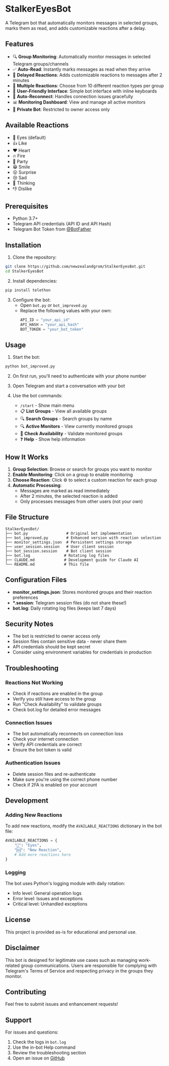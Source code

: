 # StalkerEyesBot

A Telegram bot that automatically monitors messages in selected groups, marks them as read, and adds customizable reactions after a delay.

## Features

- 🔍 **Group Monitoring**: Automatically monitor messages in selected Telegram groups/channels
- ✅ **Auto-Read**: Instantly marks messages as read when they arrive
- 👀 **Delayed Reactions**: Adds customizable reactions to messages after 2 minutes
- 🎯 **Multiple Reactions**: Choose from 10 different reaction types per group
- 📱 **User-Friendly Interface**: Simple bot interface with inline keyboards
- 🔄 **Auto-Reconnect**: Handles connection issues gracefully
- 📊 **Monitoring Dashboard**: View and manage all active monitors
- 🔐 **Private Bot**: Restricted to owner access only

## Available Reactions

- 👀 Eyes (default)
- 👍 Like
- ❤️ Heart
- 🔥 Fire
- 🎉 Party
- 😁 Smile
- 😮 Surprise
- 😢 Sad
- 🤔 Thinking
- 👎 Dislike

## Prerequisites

- Python 3.7+
- Telegram API credentials (API ID and API Hash)
- Telegram Bot Token from [@BotFather](https://t.me/botfather)

## Installation

1. Clone the repository:
```bash
git clone https://github.com/newzealandgrom/StalkerEyesBot.git
cd StalkerEyesBot
```

2. Install dependencies:
```bash
pip install telethon
```

3. Configure the bot:
   - Open `bot.py` or `bot_improved.py`
   - Replace the following values with your own:
     ```python
     API_ID = "your_api_id"
     API_HASH = "your_api_hash"
     BOT_TOKEN = "your_bot_token"
     ```

## Usage

1. Start the bot:
```bash
python bot_improved.py
```

2. On first run, you'll need to authenticate with your phone number

3. Open Telegram and start a conversation with your bot

4. Use the bot commands:
   - `/start` - Show main menu
   - 📋 **List Groups** - View all available groups
   - 🔍 **Search Groups** - Search groups by name
   - 🔍 **Active Monitors** - View currently monitored groups
   - 🔄 **Check Availability** - Validate monitored groups
   - ❓ **Help** - Show help information

## How It Works

1. **Group Selection**: Browse or search for groups you want to monitor
2. **Enable Monitoring**: Click on a group to enable monitoring
3. **Choose Reaction**: Click ⚙️ to select a custom reaction for each group
4. **Automatic Processing**:
   - Messages are marked as read immediately
   - After 2 minutes, the selected reaction is added
   - Only processes messages from other users (not your own)

## File Structure

```
StalkerEyesBot/
├── bot.py                 # Original bot implementation
├── bot_improved.py        # Enhanced version with reaction selection
├── monitor_settings.json  # Persistent settings storage
├── user_session.session   # User client session
├── bot_session.session    # Bot client session
├── bot.log               # Rotating log files
├── CLAUDE.md             # Development guide for Claude AI
└── README.md             # This file
```

## Configuration Files

- **monitor_settings.json**: Stores monitored groups and their reaction preferences
- **\*.session**: Telegram session files (do not share these!)
- **bot.log**: Daily rotating log files (keeps last 7 days)

## Security Notes

- The bot is restricted to owner access only
- Session files contain sensitive data - never share them
- API credentials should be kept secret
- Consider using environment variables for credentials in production

## Troubleshooting

### Reactions Not Working
- Check if reactions are enabled in the group
- Verify you still have access to the group
- Run "Check Availability" to validate groups
- Check bot.log for detailed error messages

### Connection Issues
- The bot automatically reconnects on connection loss
- Check your internet connection
- Verify API credentials are correct
- Ensure the bot token is valid

### Authentication Issues
- Delete session files and re-authenticate
- Make sure you're using the correct phone number
- Check if 2FA is enabled on your account

## Development

### Adding New Reactions
To add new reactions, modify the `AVAILABLE_REACTIONS` dictionary in the bot file:
```python
AVAILABLE_REACTIONS = {
    "👀": "Eyes",
    "🆕": "New Reaction",
    # Add more reactions here
}
```

### Logging
The bot uses Python's logging module with daily rotation:
- Info level: General operation logs
- Error level: Issues and exceptions
- Critical level: Unhandled exceptions

## License

This project is provided as-is for educational and personal use.

## Disclaimer

This bot is designed for legitimate use cases such as managing work-related group communications. Users are responsible for complying with Telegram's Terms of Service and respecting privacy in the groups they monitor.

## Contributing

Feel free to submit issues and enhancement requests!

## Support

For issues and questions:
1. Check the logs in `bot.log`
2. Use the in-bot Help command
3. Review the troubleshooting section
4. Open an issue on [GitHub](https://github.com/newzealandgrom/StalkerEyesBot/issues)
